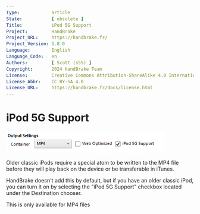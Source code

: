 ```yaml
---
Type:            article
State:           [ obsolete ]
Title:           iPod 5G Support
Project:         HandBrake
Project_URL:     https://handbrake.fr/
Project_Version: 1.8.0
Language:        English
Language_Code:   en
Authors:         [ Scott (s55) ]
Copyright:       2024 HandBrake Team
License:         Creative Commons Attribution-ShareAlike 4.0 International
License_Abbr:    CC BY-SA 4.0
License_URL:     https://handbrake.fr/docs/license.html
---
```


iPod 5G Support
=============================

![iPod 5G Checkbox](../../images/windows/ipod-5g-1.0.0.png "iPod 5G Checkbox")

Older classic iPods require a special atom to be written to the MP4 file before they will play back on the device or be transferable in iTunes.

HandBrake doesn't add this by default, but if you have an older classic iPod, you can turn it on by selecting the "iPod 5G Support" checkbox located under the Destination chooser.

This is only available for MP4 files

